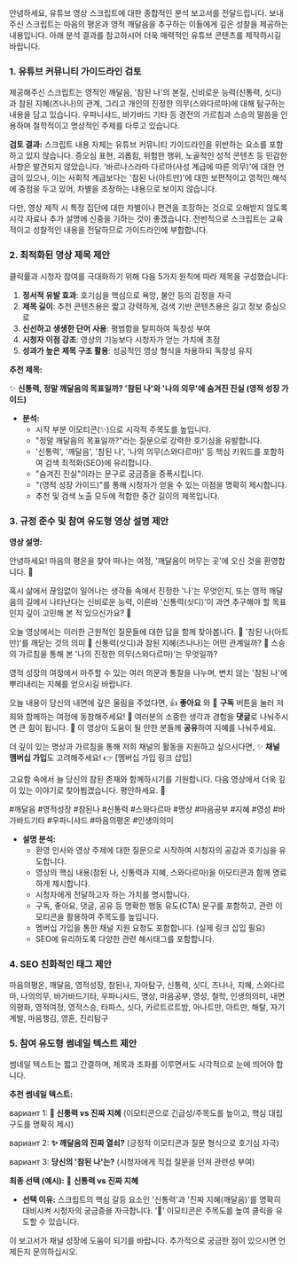 안녕하세요, 유튜브 영상 스크립트에 대한 종합적인 분석 보고서를 전달드립니다. 보내주신 스크립트는 마음의 평온과 영적 깨달음을 추구하는 이들에게 깊은 성찰을 제공하는 내용입니다. 아래 분석 결과를 참고하시어 더욱 매력적인 유튜브 콘텐츠를 제작하시길 바랍니다.

### 1. 유튜브 커뮤니티 가이드라인 검토

제공해주신 스크립트는 영적인 깨달음, '참된 나'의 본질, 신비로운 능력(신통력, 싯디)과 참된 지혜(즈나나)의 관계, 그리고 개인의 진정한 의무(스와다르마)에 대해 탐구하는 내용을 담고 있습니다. 우파니샤드, 바가바드 기타 등 경전의 가르침과 스승의 말씀을 인용하며 철학적이고 명상적인 주제를 다루고 있습니다.

**검토 결과:**
스크립트 내용 자체는 유튜브 커뮤니티 가이드라인을 위반하는 요소를 포함하고 있지 않습니다. 증오심 표현, 괴롭힘, 위험한 행위, 노골적인 성적 콘텐츠 등 민감한 사항은 발견되지 않았습니다. '바르나스라마 다르마(사성 계급에 따른 의무)'에 대한 언급이 있으나, 이는 사회적 계급보다는 '참된 나(아트만)'에 대한 보편적이고 영적인 해석에 중점을 두고 있어, 차별을 조장하는 내용으로 보이지 않습니다.

다만, 영상 제작 시 특정 집단에 대한 차별이나 편견을 조장하는 것으로 오해받지 않도록 시각 자료나 추가 설명에 신중을 기하는 것이 좋겠습니다. 전반적으로 스크립트는 교육적이고 성찰적인 내용을 전달하므로 가이드라인에 부합합니다.

### 2. 최적화된 영상 제목 제안

클릭률과 시청자 참여를 극대화하기 위해 다음 5가지 원칙에 따라 제목을 구성했습니다:
1.  **정서적 유발 효과**: 호기심을 핵심으로 욕망, 불안 등의 감정을 자극
2.  **제목 길이**: 추천 콘텐츠용은 짧고 강력하게, 검색 기반 콘텐츠용은 길고 정보 중심으로
3.  **신선하고 생생한 단어 사용**: 평범함을 탈피하여 독창성 부여
4.  **시청자 이점 강조**: 영상의 기능보다 시청자가 얻는 가치에 초점
5.  **성과가 높은 제목 구조 활용**: 성공적인 영상 형식을 차용하되 독창성 유지

**추천 제목:**

✨ **신통력, 정말 깨달음의 목표일까? '참된 나'와 '나의 의무'에 숨겨진 진실 (영적 성장 가이드)**

* **분석:**
    * 시작 부분 이모티콘(✨)으로 시각적 주목도를 높입니다.
    * "정말 깨달음의 목표일까?"라는 질문으로 강력한 호기심을 유발합니다.
    * '신통력', '깨달음', '참된 나', '나의 의무(스와다르마)' 등 핵심 키워드를 포함하여 검색 최적화(SEO)에 유리합니다.
    * "숨겨진 진실"이라는 문구로 궁금증을 증폭시킵니다.
    * "(영적 성장 가이드)"를 통해 시청자가 얻을 수 있는 이점을 명확히 제시합니다.
    * 추천 및 검색 노출 모두에 적합한 중간 길이의 제목입니다.

### 3. 규정 준수 및 참여 유도형 영상 설명 제안

**영상 설명:**

안녕하세요! 마음의 평온을 찾아 떠나는 여정, '깨달음이 머무는 곳'에 오신 것을 환영합니다. 🙏

혹시 삶에서 끊임없이 일어나는 생각들 속에서 진정한 '나'는 무엇인지, 또는 영적 깨달음의 길에서 나타난다는 신비로운 능력, 이른바 '신통력(싯디)'이 과연 추구해야 할 목표인지 깊이 고민해 본 적 있으신가요? 🤔

오늘 영상에서는 이러한 근원적인 질문들에 대한 답을 함께 찾아봅니다.
🌟 '참된 나(아트만)'를 깨닫는 것의 의미
🌟 신통력(싯디)과 참된 지혜(즈나나)는 어떤 관계일까?
🌟 스승의 가르침을 통해 본 '나의 진정한 의무(스와다르마)'는 무엇일까?

영적 성장의 여정에서 마주할 수 있는 여러 의문과 통찰을 나누며, 변치 않는 '참된 나'에 뿌리내리는 지혜를 얻으시길 바랍니다.

오늘 내용이 당신의 내면에 깊은 울림을 주었다면,
👍 **좋아요** 와 🔔 **구독** 버튼을 눌러 저희와 함께하는 여정에 동참해주세요!
💬 여러분의 소중한 생각과 경험을 **댓글**로 나눠주시면 큰 힘이 됩니다.
🔗 이 영상이 도움이 될 만한 분들께 **공유**하여 지혜를 나눠주세요.

더 깊이 있는 명상과 가르침을 통해 저희 채널의 활동을 지원하고 싶으시다면,
✨ **채널 멤버십 가입**도 고려해주세요! 👉 [멤버십 가입 링크 삽입]

고요함 속에서 늘 당신의 참된 존재와 함께하시기를 기원합니다.
다음 영상에서 더욱 깊이 있는 이야기로 찾아뵙겠습니다. 평안하세요. 🌿

\#깨달음 \#영적성장 \#참된나 \#신통력 \#스와다르마 \#명상 \#마음공부 \#지혜 \#영성 \#바가바드기타 \#우파니샤드 \#마음의평온 \#인생의의미

* **설명 분석:**
    * 환영 인사와 영상 주제에 대한 질문으로 시작하여 시청자의 공감과 호기심을 유도합니다.
    * 영상의 핵심 내용(참된 나, 신통력과 지혜, 스와다르마)을 이모티콘과 함께 명료하게 제시합니다.
    * 시청자에게 전달하고자 하는 가치를 명시합니다.
    * 구독, 좋아요, 댓글, 공유 등 명확한 행동 유도(CTA) 문구를 포함하고, 관련 이모티콘을 활용하여 주목도를 높입니다.
    * 멤버십 가입을 통한 채널 지원 요청도 포함합니다. (실제 링크 삽입 필요)
    * SEO에 유리하도록 다양한 관련 해시태그를 포함합니다.

### 4. SEO 친화적인 태그 제안

마음의평온, 깨달음, 영적성장, 참된나, 자아탐구, 신통력, 싯디, 즈나나, 지혜, 스와다르마, 나의의무, 바가바드기타, 우파니샤드, 명상, 마음공부, 영성, 철학, 인생의의미, 내면의평화, 영적여정, 영적스승, 타파스, 싯다, 카르트르트밤, 아나트만, 아트만, 해탈, 자기계발, 마음챙김, 영혼, 진리탐구

### 5. 참여 유도형 썸네일 텍스트 제안

썸네일 텍스트는 짧고 간결하며, 제목과 조화를 이루면서도 시각적으로 눈에 띄어야 합니다.

**추천 썸네일 텍스트:**

 вариант 1:
**🚨 신통력 vs 진짜 지혜**
(이모티콘으로 긴급성/주목도를 높이고, 핵심 대립 구도를 명확히 제시)

 вариант 2:
**✨ 깨달음의 진짜 열쇠?**
(긍정적 이모티콘과 질문 형식으로 호기심 자극)

 вариант 3:
**당신의 '참된 나'는?**
(시청자에게 직접 질문을 던져 관련성 부여)

**최종 선택 (예시):** 🚨 **신통력 vs 진짜 지혜**
* **선택 이유:** 스크립트의 핵심 갈등 요소인 '신통력'과 '진짜 지혜(깨달음)'를 명확히 대비시켜 시청자의 궁금증을 자극합니다. '🚨' 이모티콘은 주목도를 높여 클릭을 유도할 수 있습니다.

이 보고서가 채널 성장에 도움이 되기를 바랍니다. 추가적으로 궁금한 점이 있으시면 언제든지 문의하십시오.